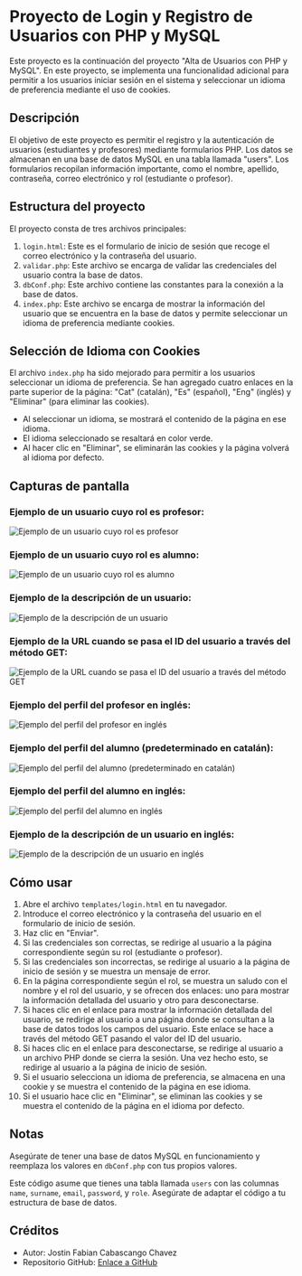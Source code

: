 # Proyecto de Login y Registro de Usuarios con PHP y MySQL

Este proyecto es la continuación del proyecto "Alta de Usuarios con PHP y MySQL". En este proyecto, se implementa una funcionalidad adicional para permitir a los usuarios iniciar sesión en el sistema y seleccionar un idioma de preferencia mediante el uso de cookies.

## Descripción

El objetivo de este proyecto es permitir el registro y la autenticación de usuarios (estudiantes y profesores) mediante formularios PHP. Los datos se almacenan en una base de datos MySQL en una tabla llamada "users". Los formularios recopilan información importante, como el nombre, apellido, contraseña, correo electrónico y rol (estudiante o profesor).

## Estructura del proyecto

El proyecto consta de tres archivos principales:

1. `login.html`: Este es el formulario de inicio de sesión que recoge el correo electrónico y la contraseña del usuario.
2. `validar.php`: Este archivo se encarga de validar las credenciales del usuario contra la base de datos.
3. `dbConf.php`: Este archivo contiene las constantes para la conexión a la base de datos.
4. `index.php`: Este archivo se encarga de mostrar la información del usuario que se encuentra en la base de datos y permite seleccionar un idioma de preferencia mediante cookies.

## Selección de Idioma con Cookies

El archivo `index.php` ha sido mejorado para permitir a los usuarios seleccionar un idioma de preferencia. Se han agregado cuatro enlaces en la parte superior de la página: "Cat" (catalán), "Es" (español), "Eng" (inglés) y "Eliminar" (para eliminar las cookies).

- Al seleccionar un idioma, se mostrará el contenido de la página en ese idioma.
- El idioma seleccionado se resaltará en color verde.
- Al hacer clic en "Eliminar", se eliminarán las cookies y la página volverá al idioma por defecto.

## Capturas de pantalla

### Ejemplo de un usuario cuyo rol es profesor:
![Ejemplo de un usuario cuyo rol es profesor](img/perfilProfessor.png)

### Ejemplo de un usuario cuyo rol es alumno:
![Ejemplo de un usuario cuyo rol es alumno](img/perfilAlumno.png)

### Ejemplo de la descripción de un usuario:
![Ejemplo de la descripción de un usuario](img/descripcionUsuario.png)

### Ejemplo de la URL cuando se pasa el ID del usuario a través del método GET:
![Ejemplo de la URL cuando se pasa el ID del usuario a través del método GET](img/idPorMetodoGet.png)

### Ejemplo del perfil del profesor en inglés:
![Ejemplo del perfil del profesor en inglés](img/perfilProfessor_en_ingles.png)

### Ejemplo del perfil del alumno (predeterminado en catalán):
![Ejemplo del perfil del alumno (predeterminado en catalán)](img/perfilAlumnoCatalan.png)

### Ejemplo del perfil del alumno en inglés:
![Ejemplo del perfil del alumno en inglés](img/perfilAlumnoIngles.png)

### Ejemplo de la descripción de un usuario en inglés:
![Ejemplo de la descripción de un usuario en inglés](img/descripcionUsuario_en_ingles.png)

## Cómo usar

1. Abre el archivo `templates/login.html` en tu navegador.
2. Introduce el correo electrónico y la contraseña del usuario en el formulario de inicio de sesión.
3. Haz clic en "Enviar".
4. Si las credenciales son correctas, se redirige al usuario a la página correspondiente según su rol (estudiante o profesor).
5. Si las credenciales son incorrectas, se redirige al usuario a la página de inicio de sesión y se muestra un mensaje de error.
6. En la página correspondiente según el rol, se muestra un saludo con el nombre y el rol del usuario, y se ofrecen dos enlaces: uno para mostrar la información detallada del usuario y otro para desconectarse.
7. Si haces clic en el enlace para mostrar la información detallada del usuario, se redirige al usuario a una página donde se consultan a la base de datos todos los campos del usuario. Este enlace se hace a través del método GET pasando el valor del ID del usuario.
8. Si haces clic en el enlace para desconectarse, se redirige al usuario a un archivo PHP donde se cierra la sesión. Una vez hecho esto, se redirige al usuario a la página de inicio de sesión.
9. Si el usuario selecciona un idioma de preferencia, se almacena en una cookie y se muestra el contenido de la página en ese idioma.
10. Si el usuario hace clic en "Eliminar", se eliminan las cookies y se muestra el contenido de la página en el idioma por defecto.

## Notas

Asegúrate de tener una base de datos MySQL en funcionamiento y reemplaza los valores en `dbConf.php` con tus propios valores.

Este código asume que tienes una tabla llamada `users` con las columnas `name`, `surname`, `email`, `password`, y `role`. Asegúrate de adaptar el código a tu estructura de base de datos.

## Créditos

- Autor: Jostin Fabian Cabascango Chavez
- Repositorio GitHub: [Enlace a GitHub](https://github.com/JostinCabascango)

